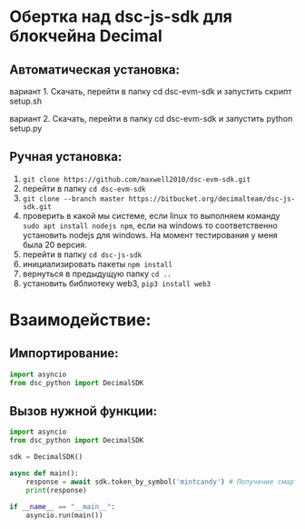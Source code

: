 # Обертка над dsc-js-sdk для блокчейна Decimal

## Автоматическая установка:

вариант 1. Скачать, перейти в папку cd dsc-evm-sdk и запустить скрипт setup.sh

вариант 2. Скачать, перейти в папку cd dsc-evm-sdk и запустить python setup.py


## Ручная установка:

1. ```git clone https://github.com/maxwell2010/dsc-evm-sdk.git```
2. перейти в папку ```cd dsc-evm-sdk```
3. ```git clone --branch master https://bitbucket.org/decimalteam/dsc-js-sdk.git```
4. проверить в какой мы системе, если linux то выполняем команду ```sudo apt install nodejs npm```, если на windows то соответственно установить nodejs для windows. На момент тестирования у меня была 20 версия.
5. перейти в папку ```cd dsc-js-sdk```
6. инициализировать пакеты ```npm install```
7. вернуться в предыдущую папку ```cd ..```
8. установить библиотеку web3, ```pip3 install web3```



# Взаимодействие:
## Импортирование:

```python
import asyncio
from dsc_python import DecimalSDK
```

## Вызов нужной функции:

```python
import asyncio
from dsc_python import DecimalSDK

sdk = DecimalSDK()

async def main():
    response = await sdk.token_by_symbol('mintcandy') # Получение смарт-контракта токена MINTCANDY
    print(response)

if __name__ == "__main__":
    asyncio.run(main())
```
